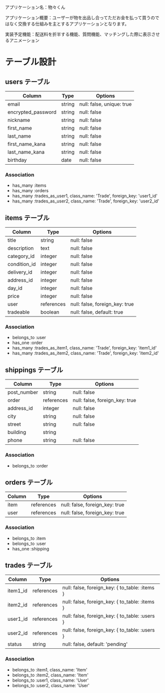 アプリケーション名：物々くん

アプリケーション概要：ユーザーが物を出品し合ってただお金を払って買うのではなく交換する仕組みを主とするアプリケーションとなります。

実装予定機能：配送料を折半する機能、質問機能、マッチングした際に表示させるアニメーション


# テーブル設計

## users テーブル

| Column             | Type   | Options     |
| ------------------ | ------ | ----------- |
| email              | string | null: false, unique: true |
| encrypted_password | string | null: false |
| nickname           | string | null: false |
| first_name         | string | null: false |
| last_name          | string | null: false |
| first_name_kana    | string | null: false |
| last_name_kana     | string | null: false |
| birthday           | date   | null: false |

### Association

- has_many :items
- has_many :orders
- has_many :trades_as_user1, class_name: 'Trade', foreign_key: 'user1_id'
- has_many :trades_as_user2, class_name: 'Trade', foreign_key: 'user2_id'

## items テーブル

| Column             | Type       | Options        |
| ------------------ | ---------- | -------------- |
| title              | string     | null: false    |
| description        | text       | null: false    |
| category_id        | integer    | null: false    |
| condition_id       | integer    | null: false    |
| delivery_id        | integer    | null: false    |
| address_id         | integer    | null: false    |
| day_id             | integer    | null: false    |
| price              | integer    | null: false    |
| user               | references | null: false, foreign_key: true |
| tradeable          | boolean    | null: false, default: true |

### Association

- belongs_to :user
- has_one :order
- has_many :trades_as_item1, class_name: 'Trade', foreign_key: 'item1_id'
- has_many :trades_as_item2, class_name: 'Trade', foreign_key: 'item2_id'

## shippings テーブル

| Column             | Type       | Options      |
| ------------------ | ---------- | ------------------------------ |
| post_number        | string     | null: false  |
| order              | references | null: false, foreign_key: true |
| address_id         | integer    | null: false  |
| city               | string     | null: false  |
| street             | string     | null: false  |
| building           | string     |              |
| phone              | string     | null: false  |

### Association

- belongs_to :order

## orders テーブル

| Column             | Type       | Options                        |
| ------------------ | ---------- | ------------------------------ |
| item               | references | null: false, foreign_key: true |
| user               | references | null: false, foreign_key: true |

### Association

- belongs_to :item
- belongs_to :user
- has_one :shipping

## trades テーブル

| Column             | Type       | Options                        |
| ------------------ | ---------- | ------------------------------ |
| item1_id           | references | null: false, foreign_key: { to_table: :items } |
| item2_id           | references | null: false, foreign_key: { to_table: :items } |
| user1_id           | references | null: false, foreign_key: { to_table: :users } |
| user2_id           | references | null: false, foreign_key: { to_table: :users } |
| status             | string     | null: false, default: 'pending' |

### Association

- belongs_to :item1, class_name: 'Item'
- belongs_to :item2, class_name: 'Item'
- belongs_to :user1, class_name: 'User'
- belongs_to :user2, class_name: 'User'